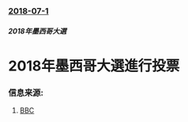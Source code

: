 ### [2018-07-1](/news/2018/07/1/index.md)

##### 2018年墨西哥大選
# 2018年墨西哥大選進行投票 




### 信息来源:

1. [BBC](https://www.bbc.co.uk/news/world-latin-america-44671462)
